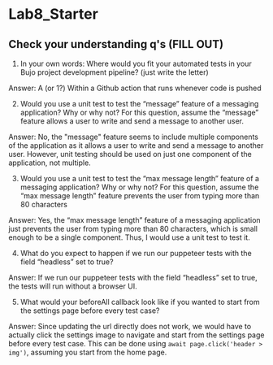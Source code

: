 # Lab8_Starter

## Check your understanding q's (FILL OUT)
1. In your own words: Where would you fit your automated tests in your Bujo project development pipeline? (just write the letter)

Answer: A (or 1?) Within a Github action that runs whenever code is pushed 

2. Would you use a unit test to test the “message” feature of a messaging application? Why or why not? For this question, assume the “message” feature allows a user to write and send a message to another user.
   
Answer: No, the "message" feature seems to include multiple components of the application as it allows a user to write and send a message to another user. However, unit testing should be used on just one component of the application, not multiple.

3. Would you use a unit test to test the “max message length” feature of a messaging application? Why or why not? For this question, assume the “max message length” feature prevents the user from typing more than 80 characters

Answer: Yes, the “max message length” feature of a messaging application just prevents the user from typing more than 80 characters, which is small enough to be a single component. Thus, I would use a unit test to test it.

4. What do you expect to happen if we run our puppeteer tests with the field “headless” set to true?
   
Answer: If we run our puppeteer tests with the field “headless” set to true, the tests will run without a browser UI.

5. What would your beforeAll callback look like if you wanted to start from the settings page before every test case?

Answer: Since updating the url directly does not work, we would have to actually click the settings image to navigate and start from the settings page before every test case. This can be done using `await page.click('header > img')`, assuming you start from the home page.


